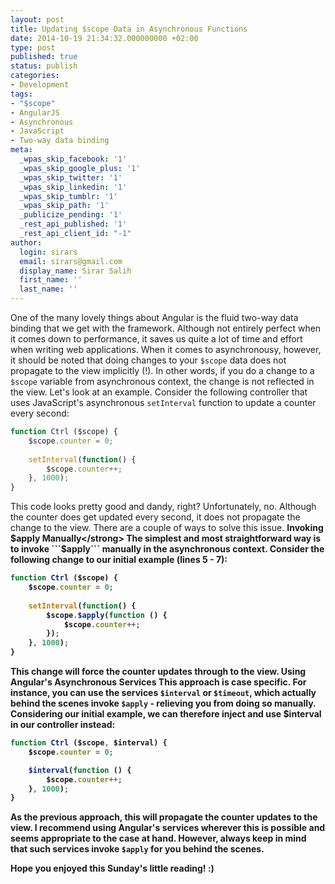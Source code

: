 ```yaml
---
layout: post
title: Updating $scope Data in Asynchronous Functions
date: 2014-10-19 21:34:32.000000000 +02:00
type: post
published: true
status: publish
categories:
- Development
tags:
- "$scope"
- AngularJS
- Asynchronous
- JavaScript
- Two-way data binding
meta:
  _wpas_skip_facebook: '1'
  _wpas_skip_google_plus: '1'
  _wpas_skip_twitter: '1'
  _wpas_skip_linkedin: '1'
  _wpas_skip_tumblr: '1'
  _wpas_skip_path: '1'
  _publicize_pending: '1'
  _rest_api_published: '1'
  _rest_api_client_id: "-1"
author:
  login: sirars
  email: sirars@gmail.com
  display_name: Sirar Salih
  first_name: ''
  last_name: ''
---
```

One of the many lovely things about Angular is the fluid two-way data binding that we get with the framework. Although not entirely perfect when it comes down to performance, it saves us quite a lot of time and effort when writing web applications.
When it comes to asynchronousy, however, it should be noted that doing changes to your ```$scope``` data does not propagate to the view implicitly (!). In other words, if you do a change to a ```$scope``` variable from asynchronous context, the change is not reflected in the view. Let's look at an example. Consider the following controller that uses JavaScript's asynchronous ```setInterval``` function to update a counter every second:
    
```javascript
function Ctrl ($scope) {
    $scope.counter = 0;
    
    setInterval(function() {
        $scope.counter++;
    }, 1000);
}
```

This code looks pretty good and dandy, right? Unfortunately, no. Although the counter does get updated every second, it does not propagate the change to the view. There are a couple of ways to solve this issue.
<strong>Invoking $apply Manually</strong>
The simplest and most straightforward way is to invoke ```$apply``` manually in the asynchronous context. Consider the following change to our initial example (lines 5 - 7):
    
```javascript
function Ctrl ($scope) {
    $scope.counter = 0;
    
    setInterval(function() {
        $scope.$apply(function () {
            $scope.counter++;
        });
    }, 1000);
}
```

This change will force the counter updates through to the view.
<strong>Using Angular's Asynchronous Services</strong>
This approach is case specific. For instance, you can use the services ```$interval``` or ```$timeout```, which actually behind the scenes invoke ```$apply``` - relieving you from doing so manually. Considering our initial example, we can therefore inject and use $interval in our controller instead:
    
```javascript
function Ctrl ($scope, $interval) {
    $scope.counter = 0;

    $interval(function () {
        $scope.counter++;
    }, 1000);
}
```

As the previous approach, this will propagate the counter updates to the view. I recommend using Angular's services wherever this is possible and seems appropriate to the case at hand. However, always keep in mind that such services invoke <code>$apply</code> for you behind the scenes.
<p>Hope you enjoyed this Sunday's little reading! :)</p>

